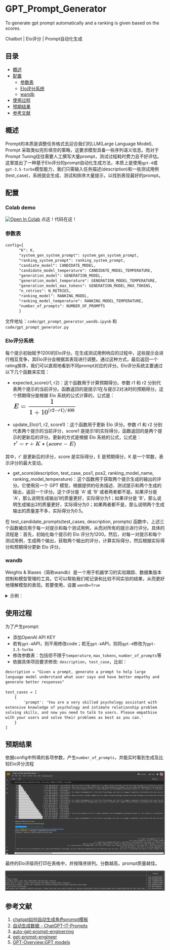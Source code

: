 # GPT_Prompt_Generator

To generate gpt prompt automatically and a ranking is given based on the scores.

Chatbot | Elo评分 | Prompt自动化生成

## 目录

- [概述](#概述)
- [配置](#配置)
  - [参数表](#参数表)
  - [Elo评分系统](#Elo评分系统)
  - [wandb](#wandb)
- [使用过程](#使用过程)
- [预期结果](#预期结果)
- [参考文献](#参考文献)


## 概述

Prompt的本质是调整任务格式去迎合我们的LLM(Large Language Model), Prompt 采取类似完形填空的策略，这要求模型具备一些序列语义信息。而对于Prompt Tuning往往需要人工撰写大量prompt，测试过程耗时费力且不好评估。这里提出了一种基于Elo评分的prompt自动化生成方法，本质上是使用`gpt-4`或`gpt-3.5-turbo`模型能力，我们只需输入任务描述(description)和一些测试用例(test_case)，系统就会生成、测试和排序大量提示，以找到表现最好的prompt。

## 配置

### Colab demo
[![Open In Colab](https://colab.research.google.com/assets/colab-badge.svg)](https://colab.research.google.com/github/catundchat/gpt_prompt_generator/blob/main/gpt_prompt_generator.ipynb) 点这！代码在这！

### 参数表
```
config={
      "K": K,
      "system_gen_system_prompt": system_gen_system_prompt,
      "ranking_system_prompt": ranking_system_prompt,
      "candiate_model": CANDIDATE_MODEL,
      "candidate_model_temperature": CANDIDATE_MODEL_TEMPERATURE,
      "generation_model": GENERATION_MODEL,
      "generation_model_temperature": GENERATION_MODEL_TEMPERATURE,
      "generation_model_max_tokens": GENERATION_MODEL_MAX_TOKENS,
      "n_retries": N_RETRIES,
      "ranking_model": RANKING_MODEL,
      "ranking_model_temperature": RANKING_MODEL_TEMPERATURE,
      "number_of_prompts": NUMBER_OF_PROMPTS
      }
```
文件地址：`code/gpt_prompt_generator_wandb.ipynb` 和 `code/gpt_prompt_generator.py`

### Elo评分系统

每个提示初始赋予1200的Elo评分。在生成测试用例响应的过程中，这些提示会进行相互竞争，其Elo评分会根据其表现进行调整。通过这种方式，最后返回一个rating排序，我们可以直观地看到不同prompt对应的评分。Elo评分系统主要通过以下几个函数来实现：

- expected_score(r1, r2)：这个函数用于计算预期得分。参数 r1 和 r2 分别代表两个提示的当前评分。函数返回的是提示1在与提示2对决时的预期得分。这个预期得分是根据 Elo 系统的公式计算的，公式是：<img src="img/QianJianTec.jpg" width="200"/>

- update_Elo(r1, r2, score1)：这个函数用于更新 Elo 评分。参数 r1 和 r2 分别代表两个提示的当前评分，score1 是提示1的实际得分。函数返回的是两个提示的更新后的评分。更新的方式是根据 Elo 系统的公式，公式是：<img src="img/QianJianTec1689151203190.jpg" width="200"/>

其中，r' 是更新后的评分，score 是实际得分，E 是预期得分，K 是一个常数，表示评分的最大变动。

- get_score(description, test_case, pos1, pos2, ranking_model_name, ranking_model_temperature)：这个函数用于获取两个提示生成的输出的评分。它使用另一个 GPT 模型，根据提供的任务描述、测试提示和两个生成的输出，返回一个评分。这个评分是 'A' 或 'B' 或者两者都不是。如果评分是 'A'，那么说明生成输出1的质量更好，实际得分为1；如果评分是 'B'，那么说明生成输出2的质量更好，实际得分为0；如果两者都不是，那么说明两个生成输出的质量差不多，实际得分为0.5。

在 test_candidate_prompts(test_cases, description, prompts) 函数中，上述三个函数被应用于每一对提示和每个测试用例，从而对所有的提示进行评分。具体的流程是：首先，初始化每个提示的 Elo 评分为1200。然后，对每一对提示和每个测试用例，生成两个输出，获取两个输出的评分，计算实际得分，然后根据实际得分和预期得分更新 Elo 评分。

### wandb

Weights & Biases（简称wandb）是一个用于机器学习的实验跟踪、数据集版本控制和模型管理的工具。它可以帮助我们呢记录和比较不同实验的结果，从而更好地理解模型的表现。若要使用，设置 `wandb=True`

<details>
  <summary>示例：</summary>
  
  在wandb后台可以看到系统占用内存详情，产生的prompt及其对应Elo评分：
  
  ![wandb1](img/wandb_summary.JPG)

  ![wandb2](img/wandb_system.JPG)
</details>

## 使用过程

为了产生prompt:
- 添加OpenAI API KEY
- 若有`gpt-4`API，则不用修改code；若无`gpt-4`API，则将`gpt-4`修改为`gpt-3.5-turbo`
- 修改参数表：包括但不限于`temperature`, `max_tokens`, `number_of_prompts`等
- 依据具体项目要求修改: `description`，`test_case`，比如：
```
description = "Given a prompt, generate a prompt to help large language model understand what user says and have better empathy and generate better responses"

test_cases = [
    {
        'prompt': 'You are a very skilled psychology assistant with extensive knowledge of psychology and intimate relationship problem solving skills, and now you need to talk to users. Please empathise with your users and solve their problems as best as you can.'
    }
]
```

## 预期结果

依据config中所填的各项参数，产生`number_of_prompts`，并能实时看到生成及比较Elo评分流程

![img1](img/gpt_prompt_generator_2.JPG)

最终的Elo评级将打印在表格中，并按降序排列。分数越高，prompt质量越佳。

![img2](img/gpt_prompt_generator_3.JPG)

## 参考文献

1. [chatgpt如何自动生成角色prompt模板](https://blog.csdn.net/biggbang/article/details/130872149)
2. [自动生成数据 - ChatGPT-IT-Prompts](https://www.youtube.com/watch?v=Hc-_yYKlI5Q)
3. [auto-gpt-prompt-enginerring](https://github.com/FintanK/auto-gpt-prompt-enginerring)
4. [gpt-prompt-engineer](https://github.com/mshumer/gpt-prompt-engineer)
5. [GPT-Overview:GPT models](https://platform.openai.com/docs/guides/gpt/chat-completions-vs-completions)
